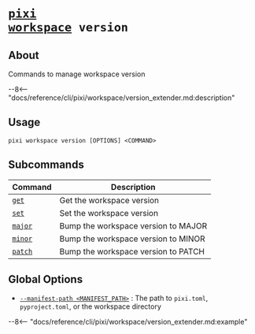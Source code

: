 <!--- This file is autogenerated. Do not edit manually! -->
# <code>[pixi](../../pixi.md) [workspace](../workspace.md) version</code>

## About
Commands to manage workspace version

--8<-- "docs/reference/cli/pixi/workspace/version_extender.md:description"

## Usage
```
pixi workspace version [OPTIONS] <COMMAND>
```

## Subcommands
| Command | Description |
|---------|-------------|
| [`get`](version/get.md) | Get the workspace version |
| [`set`](version/set.md) | Set the workspace version |
| [`major`](version/major.md) | Bump the workspace version to MAJOR |
| [`minor`](version/minor.md) | Bump the workspace version to MINOR |
| [`patch`](version/patch.md) | Bump the workspace version to PATCH |


## Global Options
- <a id="arg---manifest-path" href="#arg---manifest-path">`--manifest-path <MANIFEST_PATH>`</a>
:  The path to `pixi.toml`, `pyproject.toml`, or the workspace directory

--8<-- "docs/reference/cli/pixi/workspace/version_extender.md:example"
